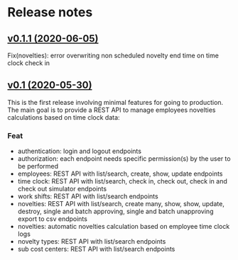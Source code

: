 # Release notes

## [v0.1.1 (2020-06-05)](https://github.com/llstarscreamll/kirby-api/compare/v0.1..v0.1.1)

Fix(novelties): error overwriting non scheduled novelty end time on time clock check in

## [v0.1 (2020-05-30)](https://github.com/llstarscreamll/kirby-api/compare/v0.1..7b3bec6560f3fbb1cd93c849861b3cb2b4df5859)

This is the first release involving minimal features for going to production. The main goal is to provide a REST API to manage employees novelties calculations based on time clock data:

### Feat

-   authentication: login and logout endpoints
-   authorization: each endpoint needs specific permission(s) by the user to be performed
-   employees: REST API with list/search, create, show, update endpoints
-   time clock: REST API with list/search, check in, check out, check in and check out simulator endpoints
-   work shifts: REST API with list/search endpoints
-   novelties: REST API with list/search, create many, show, show, update, destroy, single and batch approving, single and batch unapproving export to csv endpoints
-   novelties: automatic novelties calculation based on employee time clock logs
-   novelty types: REST API with list/search endpoints
-   sub cost centers: REST API with list/search endpoints
